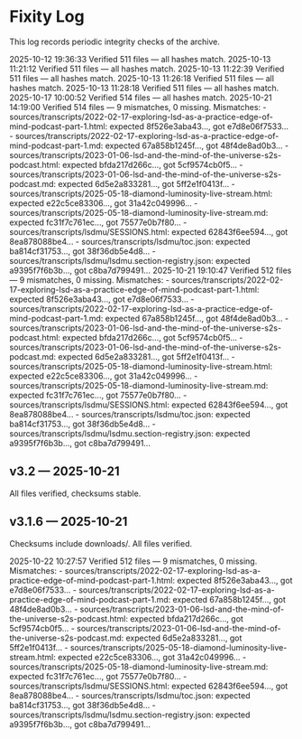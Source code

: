 # Fixity Log

This log records periodic integrity checks of the archive.

2025-10-12 19:36:33  Verified 511 files — all hashes match.
2025-10-13 11:21:12  Verified 511 files — all hashes match.
2025-10-13 11:22:39  Verified 511 files — all hashes match.
2025-10-13 11:26:18  Verified 511 files — all hashes match.
2025-10-13 11:28:18  Verified 511 files — all hashes match.
2025-10-17 10:00:52  Verified 514 files — all hashes match.
2025-10-21 14:19:00  Verified 514 files — 9 mismatches, 0 missing.
  Mismatches:
    - sources/transcripts/2022-02-17-exploring-lsd-as-a-practice-edge-of-mind-podcast-part-1.html: expected 8f526e3aba43..., got e7d8e06f7533...
    - sources/transcripts/2022-02-17-exploring-lsd-as-a-practice-edge-of-mind-podcast-part-1.md: expected 67a858b1245f..., got 48f4de8ad0b3...
    - sources/transcripts/2023-01-06-lsd-and-the-mind-of-the-universe-s2s-podcast.html: expected bfda217d266c..., got 5cf9574cb0f5...
    - sources/transcripts/2023-01-06-lsd-and-the-mind-of-the-universe-s2s-podcast.md: expected 6d5e2a833281..., got 5ff2e1f0413f...
    - sources/transcripts/2025-05-18-diamond-luminosity-live-stream.html: expected e22c5ce83306..., got 31a42c049996...
    - sources/transcripts/2025-05-18-diamond-luminosity-live-stream.md: expected fc31f7c761ec..., got 75577e0b7f80...
    - sources/transcripts/lsdmu/SESSIONS.html: expected 62843f6ee594..., got 8ea878088be4...
    - sources/transcripts/lsdmu/toc.json: expected ba814cf31753..., got 38f36db5e4d8...
    - sources/transcripts/lsdmu/lsdmu.section-registry.json: expected a9395f7f6b3b..., got c8ba7d799491...
2025-10-21 19:10:47  Verified 512 files — 9 mismatches, 0 missing.
  Mismatches:
    - sources/transcripts/2022-02-17-exploring-lsd-as-a-practice-edge-of-mind-podcast-part-1.html: expected 8f526e3aba43..., got e7d8e06f7533...
    - sources/transcripts/2022-02-17-exploring-lsd-as-a-practice-edge-of-mind-podcast-part-1.md: expected 67a858b1245f..., got 48f4de8ad0b3...
    - sources/transcripts/2023-01-06-lsd-and-the-mind-of-the-universe-s2s-podcast.html: expected bfda217d266c..., got 5cf9574cb0f5...
    - sources/transcripts/2023-01-06-lsd-and-the-mind-of-the-universe-s2s-podcast.md: expected 6d5e2a833281..., got 5ff2e1f0413f...
    - sources/transcripts/2025-05-18-diamond-luminosity-live-stream.html: expected e22c5ce83306..., got 31a42c049996...
    - sources/transcripts/2025-05-18-diamond-luminosity-live-stream.md: expected fc31f7c761ec..., got 75577e0b7f80...
    - sources/transcripts/lsdmu/SESSIONS.html: expected 62843f6ee594..., got 8ea878088be4...
    - sources/transcripts/lsdmu/toc.json: expected ba814cf31753..., got 38f36db5e4d8...
    - sources/transcripts/lsdmu/lsdmu.section-registry.json: expected a9395f7f6b3b..., got c8ba7d799491...

## v3.2 — 2025-10-21
All files verified, checksums stable.


## v3.1.6 — 2025-10-21
Checksums include downloads/. All files verified.

2025-10-22 10:27:57  Verified 512 files — 9 mismatches, 0 missing.
  Mismatches:
    - sources/transcripts/2022-02-17-exploring-lsd-as-a-practice-edge-of-mind-podcast-part-1.html: expected 8f526e3aba43..., got e7d8e06f7533...
    - sources/transcripts/2022-02-17-exploring-lsd-as-a-practice-edge-of-mind-podcast-part-1.md: expected 67a858b1245f..., got 48f4de8ad0b3...
    - sources/transcripts/2023-01-06-lsd-and-the-mind-of-the-universe-s2s-podcast.html: expected bfda217d266c..., got 5cf9574cb0f5...
    - sources/transcripts/2023-01-06-lsd-and-the-mind-of-the-universe-s2s-podcast.md: expected 6d5e2a833281..., got 5ff2e1f0413f...
    - sources/transcripts/2025-05-18-diamond-luminosity-live-stream.html: expected e22c5ce83306..., got 31a42c049996...
    - sources/transcripts/2025-05-18-diamond-luminosity-live-stream.md: expected fc31f7c761ec..., got 75577e0b7f80...
    - sources/transcripts/lsdmu/SESSIONS.html: expected 62843f6ee594..., got 8ea878088be4...
    - sources/transcripts/lsdmu/toc.json: expected ba814cf31753..., got 38f36db5e4d8...
    - sources/transcripts/lsdmu/lsdmu.section-registry.json: expected a9395f7f6b3b..., got c8ba7d799491...
